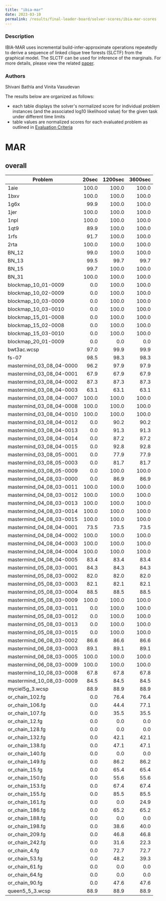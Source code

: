 ```yaml
---
title: "ibia-mar"
date: 2023-03-10
permalink: /results/final-leader-board/solver-scores/ibia-mar-scores
---
```



### Description

IBIA-MAR uses incremental build-infer-approximate operations repeatedly to derive a sequence of linked clique tree forests (SLCTF) from the graphical model.  The SLCTF can be used for inference of the marginals.  For more details, please view the related [paper](https://arxiv.org/pdf/2202.12003.pdf).

### Authors

Shivani Bathla and Vinita Vasudevan


The results below are organized as follows:
- each table displays the solver's normalized score for individual problem instances (and the associated log10 likelihood value) for the given task under different time limits
- table values are normalized scores for each evaluated problem as outlined in [Evaluation Criteria](https://uaicompetition.github.io/uci-2022/results/evaluation-criteria/)


# MAR

## overall

|         Problem          | 20sec | 1200sec | 3600sec |
| ------------------------ | ----: | ------: | ------: |
| 1aie                     | 100.0 |   100.0 |   100.0 |
| 1bxv                     | 100.0 |   100.0 |   100.0 |
| 1g6x                     |  99.9 |   100.0 |   100.0 |
| 1jer                     | 100.0 |   100.0 |   100.0 |
| 1npl                     | 100.0 |   100.0 |   100.0 |
| 1qt9                     |  89.9 |   100.0 |   100.0 |
| 1rfs                     |  91.7 |   100.0 |   100.0 |
| 2rta                     | 100.0 |   100.0 |   100.0 |
| BN_12                    |  99.0 |   100.0 |   100.0 |
| BN_13                    |  99.5 |    99.7 |    99.7 |
| BN_15                    |  99.7 |   100.0 |   100.0 |
| BN_31                    | 100.0 |   100.0 |   100.0 |
| blockmap_10_01-0009      |   0.0 |   100.0 |   100.0 |
| blockmap_10_02-0009      |   0.0 |   100.0 |   100.0 |
| blockmap_10_03-0009      |   0.0 |   100.0 |   100.0 |
| blockmap_10_03-0010      |   0.0 |   100.0 |   100.0 |
| blockmap_15_01-0008      |   0.0 |   100.0 |   100.0 |
| blockmap_15_02-0008      |   0.0 |   100.0 |   100.0 |
| blockmap_15_03-0010      |   0.0 |   100.0 |   100.0 |
| blockmap_20_01-0009      |   0.0 |     0.0 |     0.0 |
| bwt3ac.wcsp              |  97.0 |    99.9 |    99.9 |
| fs-07                    |  98.5 |    98.3 |    98.3 |
| mastermind_03_08_04-0000 |  96.2 |    97.9 |    97.9 |
| mastermind_03_08_04-0001 |  67.9 |    67.9 |    67.9 |
| mastermind_03_08_04-0002 |  87.3 |    87.3 |    87.3 |
| mastermind_03_08_04-0003 |  63.1 |    63.1 |    63.1 |
| mastermind_03_08_04-0007 | 100.0 |   100.0 |   100.0 |
| mastermind_03_08_04-0008 | 100.0 |   100.0 |   100.0 |
| mastermind_03_08_04-0010 | 100.0 |   100.0 |   100.0 |
| mastermind_03_08_04-0012 |   0.0 |    90.2 |    90.2 |
| mastermind_03_08_04-0013 |   0.0 |    91.3 |    91.3 |
| mastermind_03_08_04-0014 |   0.0 |    87.2 |    87.2 |
| mastermind_03_08_04-0015 |   0.0 |    92.8 |    92.8 |
| mastermind_03_08_05-0001 |   0.0 |    77.9 |    77.9 |
| mastermind_03_08_05-0003 |   0.0 |    81.7 |    81.7 |
| mastermind_03_08_05-0009 |   0.0 |   100.0 |   100.0 |
| mastermind_04_08_03-0000 |   0.0 |    86.9 |    86.9 |
| mastermind_04_08_03-0011 | 100.0 |   100.0 |   100.0 |
| mastermind_04_08_03-0012 | 100.0 |   100.0 |   100.0 |
| mastermind_04_08_03-0013 | 100.0 |   100.0 |   100.0 |
| mastermind_04_08_03-0014 | 100.0 |   100.0 |   100.0 |
| mastermind_04_08_03-0015 | 100.0 |   100.0 |   100.0 |
| mastermind_04_08_04-0001 |  73.5 |    73.5 |    73.5 |
| mastermind_04_08_04-0002 | 100.0 |   100.0 |   100.0 |
| mastermind_04_08_04-0003 | 100.0 |   100.0 |   100.0 |
| mastermind_04_08_04-0004 | 100.0 |   100.0 |   100.0 |
| mastermind_04_08_04-0005 |  83.4 |    83.4 |    83.4 |
| mastermind_05_08_03-0001 |  84.3 |    84.3 |    84.3 |
| mastermind_05_08_03-0002 |  82.0 |    82.0 |    82.0 |
| mastermind_05_08_03-0003 |  82.1 |    82.1 |    82.1 |
| mastermind_05_08_03-0004 |  88.5 |    88.5 |    88.5 |
| mastermind_05_08_03-0009 | 100.0 |   100.0 |   100.0 |
| mastermind_05_08_03-0011 |   0.0 |   100.0 |   100.0 |
| mastermind_05_08_03-0012 |   0.0 |   100.0 |   100.0 |
| mastermind_05_08_03-0013 |   0.0 |   100.0 |   100.0 |
| mastermind_05_08_03-0015 |   0.0 |   100.0 |   100.0 |
| mastermind_06_08_03-0002 |  86.6 |    86.6 |    86.6 |
| mastermind_06_08_03-0003 |  89.1 |    89.1 |    89.1 |
| mastermind_06_08_03-0005 | 100.0 |   100.0 |   100.0 |
| mastermind_06_08_03-0009 | 100.0 |   100.0 |   100.0 |
| mastermind_10_08_03-0008 |  67.8 |    67.8 |    67.8 |
| mastermind_10_08_03-0009 |  84.5 |    84.5 |    84.5 |
| myciel5g_3.wcsp          |  88.9 |    88.9 |    88.9 |
| or_chain_102.fg          |   0.0 |    76.4 |    76.4 |
| or_chain_106.fg          |   0.0 |    44.4 |    77.1 |
| or_chain_107.fg          |   0.0 |    35.5 |    35.5 |
| or_chain_12.fg           |   0.0 |     0.0 |     0.0 |
| or_chain_128.fg          |   0.0 |     0.0 |     0.0 |
| or_chain_132.fg          |   0.0 |    42.1 |    42.1 |
| or_chain_138.fg          |   0.0 |    47.1 |    47.1 |
| or_chain_140.fg          |   0.0 |     0.0 |     0.0 |
| or_chain_149.fg          |   0.0 |    86.2 |    86.2 |
| or_chain_15.fg           |   0.0 |    65.4 |    65.4 |
| or_chain_150.fg          |   0.0 |    55.6 |    55.6 |
| or_chain_153.fg          |   0.0 |    67.4 |    67.4 |
| or_chain_155.fg          |   0.0 |    85.5 |    85.5 |
| or_chain_161.fg          |   0.0 |     0.0 |    24.9 |
| or_chain_186.fg          |   0.0 |    65.2 |    65.2 |
| or_chain_188.fg          |   0.0 |     0.0 |     0.0 |
| or_chain_198.fg          |   0.0 |    38.6 |    40.0 |
| or_chain_209.fg          |   0.0 |    46.8 |    46.8 |
| or_chain_242.fg          |   0.0 |    31.6 |    22.3 |
| or_chain_4.fg            |   0.0 |    72.7 |    72.7 |
| or_chain_53.fg           |   0.0 |    48.2 |    39.3 |
| or_chain_61.fg           |   0.0 |     0.0 |     0.0 |
| or_chain_64.fg           |   0.0 |     0.0 |     0.0 |
| or_chain_90.fg           |   0.0 |    47.6 |    47.6 |
| queen5_5_3.wcsp          |  88.9 |    88.9 |    88.9 |

